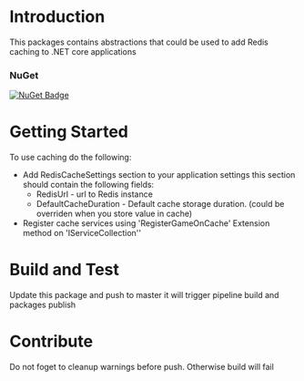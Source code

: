 # Introduction 
This packages contains abstractions that could be used to add Redis caching to .NET core applications

### NuGet
[![NuGet Badge](https://buildstats.info/nuget/RKSoftware.Packages.Caching)](https://www.nuget.org/packages/RKSoftware.Packages.Caching/)

# Getting Started
To use caching do the following:
- Add RedisCacheSettings section to your application settings this section should contain the following fields:
  - RedisUrl - url to Redis instance
  - DefaultCacheDuration - Default cache storage duration. (could be overriden when you store value in cache)
- Register cache services using 'RegisterGameOnCache' Extension method on 'IServiceCollection''

# Build and Test
Update this package and push to master it will trigger pipeline build and packages publish

# Contribute
Do not foget to cleanup warnings before push. Otherwise build will fail